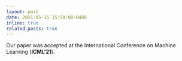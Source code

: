 ```yaml
---
layout: post
date: 2021-05-15 15:59:00-0400
inline: true
related_posts: true
---
```


Our paper was accepted at the International Conference on Machine Learning (**ICML’21**).
